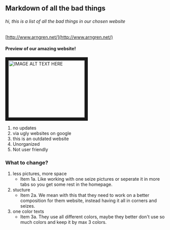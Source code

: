 ## Markdown of all the bad things ##

###### hi, this is a list of all the bad things in our chosen website ######

[http://www.arngren.net/](http://www.arngren.net/)

#### Preview of our amazing website! ####
 
 <a href="https://www.youtube.com/watch?v=u4UHjx_YU44
" target="_blank"><img src="https://www.youtube.com/watch?v=u4UHjx_YU44" 
alt="IMAGE ALT TEXT HERE" width="240" height="180" border="10" /></a>



  1. no updates 
  2. via ugly websites on google 
  3. this is an outdated website 
  4. Unorganized 
  5. Not user friendly 


### What to change? ###

  1. less pictures, more space
     * Item 1a. Like working with one seize pictures or seperate it in more tabs so you get some rest in the homepage.
  2. stucture
     * Item 2a. We mean with this that they need to work on a better composition for them website, instead having it all in corners and seizes.
  3. one color texts
     * Item 3a. They use all different colors, maybe they better don't use so much colors and keep it by max 3 colors.
  








